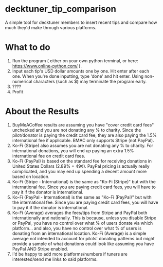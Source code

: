 # decktuner_tip_comparison
 A simple tool for decktuner members to insert recent tips and compare how much they'd make through various platforms. 
 
# What to do
1. Run the program ( either on your own python terminal, or here: https://www.online-python.com/ ). 
2. Input each tip's USD dollar amounts one by one. Hit enter after each one. When you're done inputting, type 'done' and hit enter. Using non-numerical characters (such as $) may terminate the program early.
3. ????
4. Profit

# About the Results
1. BuyMeACoffee results are assuming you have "cover credit card fees" unchecked and you are not donating any % to charity. Since the pilot/donator is paying the credit card fee, they are also paying the 1.5% international fee if applicable. BMAC only supports Stripe (not PayPal). 
2. Ko-Fi (Stripe) also assumes you are not donating any % to charity. For international donations, you will end up paying an extra 1.5% international fee on credit card fees.
4. Ko-Fi (PayPal) is based on the standard fee for receiving donations in United States Dollars (2.89% + 49¢). PayPal pricing is actually really complicated, and you may end up spending a decent amount more based on location.
5. Ko-Fi (Stripe - International) is the same as "Ko-Fi (Stripe)" but with the international fee. Since you are paying credit card fees, you will have to pay it if the donator is international.
6. Ko-Fi (PayPal - International) is the same as "Ko-Fi (PayPal)" but with the international fee. Since you are paying credit card fees, you will have to pay it if the donator is international.
7. Ko-Fi (Average) averages the fees/tips from Stripe and PayPal both internationally and nationally. This is because, unless you disable Stripe or PayPal, you have no control over what % of users donate via which platform... and also, you have no control over what % of users is donating from an international location. Ko-Fi (Average) is a simple average not intended to account for pilots' donating patterns but might provide a sample of what donations could look like assuming you have PayPal AND Stripe enabled. 
8. I'd be happy to add more platforms/numbers if tuners are interested/send me links to said platforms.
